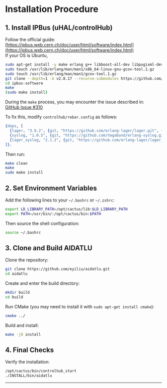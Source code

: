 # Installation Procedure

## 1. Install IPBus (uHAL/controlHub)

Follow the official guide:  
[https://ipbus.web.cern.ch/doc/user/html/software/index.html](https://ipbus.web.cern.ch/doc/user/html/software/index.html)  
If your OS is Ubuntu, 
```bash
sudo apt-get install -y make erlang g++ libboost-all-dev libpugixml-dev python-all-dev rsyslog
sudo touch /usr/lib/erlang/man/man1/x86_64-linux-gnu-gcov-tool.1.gz
sudo touch /usr/lib/erlang/man/man1/gcov-tool.1.gz
git clone --depth=1 -b v2.8.17 --recurse-submodules https://github.com/ipbus/ipbus-software.git
cd ipbus-software
make 
(sudo make install)
```

During the `make` process, you may encounter the issue described in:  
[GitHub Issue #310](https://github.com/ipbus/ipbus-software/issues/310#issuecomment-2202467383)

To fix this, modify `controlhub/rebar.config` as follows:

```erlang
{deps, [
  {lager, "3.9.2", {git, "https://github.com/erlang-lager/lager.git", {tag, "3.9.2"}}},
  {syslog, "1.0.5", {git, "https://github.com/Vagabond/erlang-syslog.git", {tag, "1.0.5"}}},
  {lager_syslog, "2.1.2", {git, "https://github.com/erlang-lager/lager_syslog.git", {tag, "3.0.3"}}}
]}.
```

Then run:

```bash
make clean
make
sudo make install
```

## 2. Set Environment Variables

Add the following lines to your `~/.bashrc` or `~/.zshrc`:

```bash
export LD_LIBRARY_PATH=/opt/cactus/lib:$LD_LIBRARY_PATH
export PATH=/usr/bin/:/opt/cactus/bin:$PATH
```

Then source the shell configuration:

```bash
source ~/.bashrc
```

## 3. Clone and Build AIDATLU

Clone the repository:

```bash
git clone https://github.com/eyiliu/aidatlu.git
cd aidatlu
```

Create and enter the build directory:

```bash
mkdir build
cd build
```

Run CMake (you may need to install it with `sudo apt-get install cmake`):

```bash
cmake ../
```

Build and install:

```bash
make -j8 install
```

## 4. Final Checks

Verify the installation:

```bash
/opt/cactus/bin/controlhub_start
./INSTALL/bin/aidatlu
```

---

